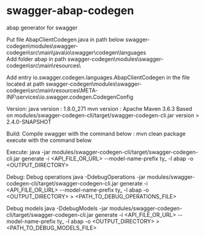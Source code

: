 # swagger-abap-codegen
abap generator for swagger

Put file AbapClientCodegen.java in path below swagger-codegen\modules\swagger-codegen\src\main\java\io\swagger\codegen\languages\
Add folder abap in path swagger-codegen\modules\swagger-codegen\src\main\resources\

Add entry io.swagger.codegen.languages.AbapClientCodegen in the file located at path swagger-codegen\modules\swagger-codegen\src\main\resources\META-INF\services\io.swagger.codegen.CodegenConfig

Version:
java version : 1.8.0_271
mvn version : Apache Maven 3.6.3
Based on modules/swagger-codegen-cli/target/swagger-codegen-cli.jar version > 2.4.0-SNAPSHOT

Build:
Compile swagger with the command below : mvn clean package
execute with the command below


Execute:
java -jar modules/swagger-codegen-cli/target/swagger-codegen-cli.jar generate -i <API_FILE_OR_URL> --model-name-prefix ty_ -l abap  -o <OUTPUT_DIRECTORY>


Debug:
Debug operations
java -DdebugOperations -jar modules/swagger-codegen-cli/target/swagger-codegen-cli.jar generate -i <API_FILE_OR_URL> --model-name-prefix ty_ -l abap  -o <OUTPUT_DIRECTORY> > <PATH_TO_DEBUG_OPERATIONS_FILE>

Debug models
java -DdebugModels -jar modules/swagger-codegen-cli/target/swagger-codegen-cli.jar generate -i <API_FILE_OR_URL> --model-name-prefix ty_ -l abap  -o <OUTPUT_DIRECTORY> > <PATH_TO_DEBUG_MODELS_FILE>



